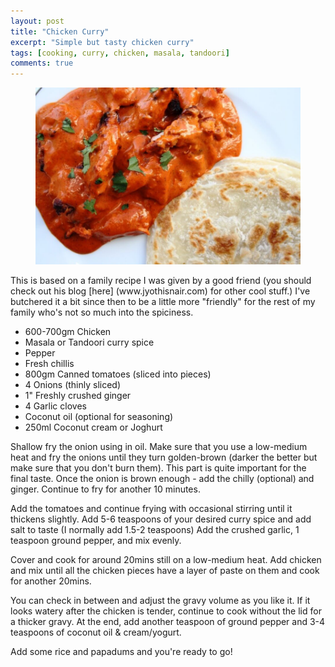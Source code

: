 ```yaml
---
layout: post
title: "Chicken Curry"
excerpt: "Simple but tasty chicken curry"
tags: [cooking, curry, chicken, masala, tandoori]
comments: true
---
```

<figure>
	<img src="/images/posts/2016/curry.jpg">
</figure>
This is based on a family recipe I was given by a good friend (you should check out his blog [here] (www.jyothisnair.com) for other cool stuff.) I've butchered it a bit since then to be a little more "friendly" for the rest of my family who's not so much into the spiciness. 

* 600-700gm Chicken
* Masala or Tandoori curry spice
* Pepper
* Fresh chillis
* 800gm Canned tomatoes (sliced into pieces)
* 4 Onions (thinly sliced)
* 1" Freshly crushed ginger
* 4 Garlic cloves
* Coconut oil (optional for seasoning)
* 250ml Coconut cream or Joghurt

Shallow fry the onion using in oil. Make sure that you use a low-medium heat and fry the onions until they turn golden-brown (darker the better but make sure that you don't burn them). This part is quite important for the final taste. Once the onion is brown enough - add the chilly (optional) and ginger. Continue to fry for another 10 minutes.

Add the tomatoes and continue frying with occasional stirring until it thickens slightly. Add 5-6 teaspoons of your desired curry spice and add salt to taste (I normally add 1.5-2 teaspoons) Add the crushed garlic, 1 teaspoon ground pepper, and mix evenly.

Cover and cook for around 20mins still on a low-medium heat. Add chicken and mix until all the chicken pieces have a layer of paste on them and cook for another 20mins.

You can check in between and adjust the gravy volume as you like it. If it looks watery after the chicken is tender, continue to cook without the lid for a thicker gravy. At the end, add another teaspoon of ground pepper and 3-4 teaspoons of coconut oil & cream/yogurt.

Add some rice and papadums and you're ready to go!

